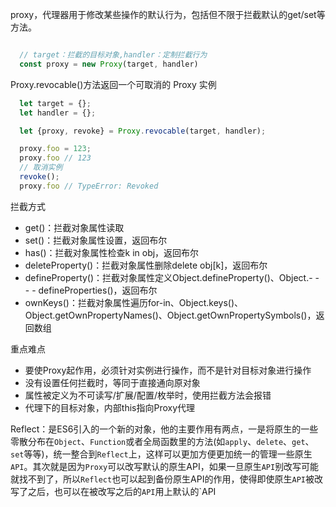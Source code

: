 proxy，代理器用于修改某些操作的默认行为，包括但不限于拦截默认的get/set等方法。

  ```js

    // target：拦截的目标对象,handler：定制拦截行为
    const proxy = new Proxy(target, handler)
  ```

Proxy.revocable()方法返回一个可取消的 Proxy 实例

  ```js
    let target = {};
    let handler = {};

    let {proxy, revoke} = Proxy.revocable(target, handler);

    proxy.foo = 123;
    proxy.foo // 123
    // 取消实例
    revoke();
    proxy.foo // TypeError: Revoked
  ```
拦截方式

- get()：拦截对象属性读取
- set()：拦截对象属性设置，返回布尔
- has()：拦截对象属性检查k in obj，返回布尔
- deleteProperty()：拦截对象属性删除delete obj[k]，返回布尔
- defineProperty()：拦截对象属性定义Object.defineProperty()、Object.- - - - defineProperties()，返回布尔
- ownKeys()：拦截对象属性遍历for-in、Object.keys()、Object.getOwnPropertyNames()、Object.getOwnPropertySymbols()，返回数组

重点难点

- 要使Proxy起作用，必须针对实例进行操作，而不是针对目标对象进行操作
- 没有设置任何拦截时，等同于直接通向原对象
- 属性被定义为不可读写/扩展/配置/枚举时，使用拦截方法会报错
- 代理下的目标对象，内部this指向Proxy代理


Reflect：是ES6引入的一个新的对象，他的主要作用有两点，一是将原生的一些零散分布在`Object`、`Function`或者全局函数里的方法(如`apply`、`delete`、`get`、`set`等等)，统一整合到`Reflect`上，这样可以更加方便更加统一的管理一些原生`API`。其次就是因为`Proxy`可以改写默认的原生API，如果一旦原生`API`别改写可能就找不到了，所以`Reflect`也可以起到备份原生API的作用，使得即使原生`API`被改写了之后，也可以在被改写之后的`API`用上默认的`API